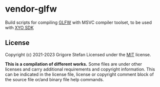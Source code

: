 # vendor-glfw

Build scripts for compiling [GLFW](https://github.com/glfw/glfw) with MSVC compiler toolset, to be used with [XYO SDK](https://github.com/g-stefan/xyo-sdk)

## License

Copyright (c) 2021-2023 Grigore Stefan
Licensed under the [MIT](LICENSE) license.

**This is a compilation of different works.**
Some files are under other licenses and carry additional requirements and copyright information.
This can be indicated in the license file, license or copyright comment block of the source file or/and binary file help commands.

